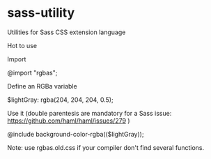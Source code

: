 # sass-utility
Utilities for Sass CSS extension language

Hot to use

Import

@import "rgbas";

Define an RGBa variable

$lightGray: rgba(204, 204, 204, 0.5);

Use it (double parentesis are mandatory for a Sass issue: https://github.com/haml/haml/issues/279 )

@include background-color-rgba(($lightGray));

Note: use rgbas.old.css if your compiler don't find several functions.
